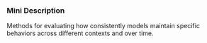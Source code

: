 ### Mini Description

Methods for evaluating how consistently models maintain specific behaviors across different contexts and over time.
